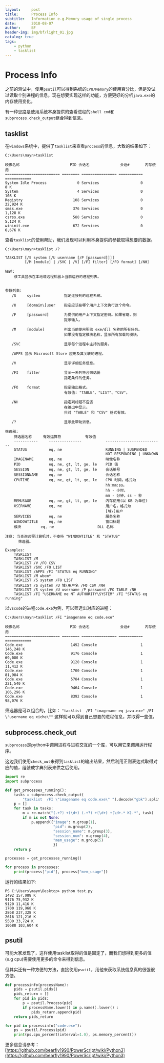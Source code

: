 ```yaml
---
layout:     post
title:      Process Info
subtitle:   Information e.g.Memory usage of single process
date:       2018-08-07
author:     BF
header-img: img/bf/light_01.jpg
catalog: true
tags:
    - python
    - tasklist
---
```

# Process Info

之前的测试中，使用`psutil`可以得到系统的`CPU/Memory`的使用百分比，但是没试过读取个别进程的信息。现在想要实现这样的功能，方便更好的分析`java.exe`的内存使用变化。

有一种思路是使用系统本身提供的查看进程的`shell cmd`和`subprocess.check_output`组合得到信息。
<!-- more -->
## tasklist

在`windows`系统中，提供了`tasklist`来查看`process`的信息，大致的结果如下：

```shell
C:\Users\mayn>tasklist

映像名称                       PID 会话名              会话#       内存使用
========================= ======== ================ =========== ============
System Idle Process              0 Services                   0          8 K
System                           4 Services                   0        108 K
Registry                       108 Services                   0     22,924 K
smss.exe                       376 Services                   0      1,128 K
csrss.exe                      580 Services                   0      5,124 K
wininit.exe                    672 Services                   0      6,676 K
```

查看`tasklist`的使用帮助，我们发现可以利用本身提供的参数取得想要的数据。

```shell
C:\Users\mayn>tasklist /?

TASKLIST [/S system [/U username [/P [password]]]]
         [/M [module] | /SVC | /V] [/FI filter] [/FO format] [/NH]

描述:
    该工具显示在本地或远程机器上当前运行的进程列表。


参数列表:
   /S     system           指定连接到的远程系统。

   /U     [domain\]user    指定应该在哪个用户上下文执行这个命令。

   /P     [password]       为提供的用户上下文指定密码。如果省略，则
                           提示输入。

   /M     [module]         列出当前使用所给 exe/dll 名称的所有任务。
                           如果没有指定模块名称，显示所有加载的模块。

   /SVC                    显示每个进程中主持的服务。

   /APPS 显示 Microsoft Store 应用及其关联的进程。

   /V                      显示详细任务信息。

   /FI    filter           显示一系列符合筛选器
                           指定条件的任务。

   /FO    format           指定输出格式。
                           有效值: "TABLE"、"LIST"、"CSV"。

   /NH                     指定列标题不应该
                           在输出中显示。
                           只对 "TABLE" 和 "CSV" 格式有效。

   /?                      显示此帮助消息。

筛选器:
    筛选器名称     有效运算符           有效值
    -----------     ---------------           --------------------------
    STATUS          eq, ne                    RUNNING | SUSPENDED
                                              NOT RESPONDING | UNKNOWN
    IMAGENAME       eq, ne                    映像名称
    PID             eq, ne, gt, lt, ge, le    PID 值
    SESSION         eq, ne, gt, lt, ge, le    会话编号
    SESSIONNAME     eq, ne                    会话名称
    CPUTIME         eq, ne, gt, lt, ge, le    CPU 时间，格式为
                                              hh:mm:ss。
                                              hh - 小时，
                                              mm - 分钟，ss - 秒
    MEMUSAGE        eq, ne, gt, lt, ge, le    内存使用(以 KB 为单位)
    USERNAME        eq, ne                    用户名，格式为
                                              [域\]用户
    SERVICES        eq, ne                    服务名称
    WINDOWTITLE     eq, ne                    窗口标题
    模块         eq, ne                    DLL 名称

注意: 当查询远程计算机时，不支持 "WINDOWTITLE" 和 "STATUS"
      筛选器。

Examples:
    TASKLIST
    TASKLIST /M
    TASKLIST /V /FO CSV
    TASKLIST /SVC /FO LIST
    TASKLIST /APPS /FI "STATUS eq RUNNING"
    TASKLIST /M wbem*
    TASKLIST /S system /FO LIST
    TASKLIST /S system /U 域\用户名 /FO CSV /NH
    TASKLIST /S system /U username /P password /FO TABLE /NH
    TASKLIST /FI "USERNAME ne NT AUTHORITY\SYSTEM" /FI "STATUS eq running"
```

以`vscode`的进程`code.exe`为例，可以筛选出对应的进程：

```shell
C:\Users\mayn>tasklist /FI "imagename eq code.exe"

映像名称                       PID 会话名              会话#       内存使用
========================= ======== ================ =========== ============
Code.exe                      1492 Console                    1    146,248 K
Code.exe                      9176 Console                    1     69,080 K
Code.exe                      9120 Console                    1     11,412 K
Code.exe                      1700 Console                    1     81,984 K
Code.exe                      5784 Console                    1    221,540 K
Code.exe                      9464 Console                    1    106,296 K
Code.exe                      8392 Console                    1     98,076 K
```

筛选器是可以组合的，比如：
`"tasklist  /FI "imagename eq java.exe" /FI \"username eq xiche\""`
这样就可以得到自己想要的进程信息，并取得一些值。
## subprocess.check_out

`subprocess`是python中调用进程与进程交互的一个库，可以用它来调用运行程序。

这边我们使用`check_out`来得到`tasklist`的输出结果，然后利用正则表达式取得对应的值，组装成字典列表来供之后使用。

```python
import re
import subprocess

def get_processes_running():
    tasks = subprocess.check_output(
        "tasklist  /FI \"imagename eq code.exe\" ").decode("gbk").split("\r\n")
    p = []
    for task in tasks:
        m = re.match("(.+?) +(\d+) (.+?) +(\d+) +(\d+.* K).*", task)
        if m is not None:
            p.append({"image": m.group(1),
                      "pid": m.group(2),
                      "session_name": m.group(3),
                      "session_num": m.group(4),
                      "mem_usage": m.group(5)
                      })
    return p

processes = get_processes_running()

for process in processes:
    print(process["pid"], process["mem_usage"])
```

运行的结果如下:

```shell
PS C:\Users\mayn\Desktop> python test.py
1492 157,088 K
9176 75,932 K
9120 11,416 K
1700 119,968 K
2868 237,328 K
2616 121,216 K
5580 33,724 K
10688 103,604 K
```

## psutil

可能大家发现了，这样使用tasklist取得的值是固定了，而我们想得到更多的值(e.g cpu)需要使用更多的命令来得到信息。

但其实还有一种方便的方法，直接使用`psutil`，用他来获取系统信息真的很强很方便。

```python
def processinfo(processName):
    pids = psutil.pids()
    pids_return = []
    for pid in pids:
        p = psutil.Process(pid)
        if processName.lower() in p.name().lower() :
            pids_return.append(pid)
    return pids_return

for pid in processinfo("code.exe"):
    ps = psutil.Process(pid)  
    print(ps.cpu_percent(interval=1.0), ps.memory_percent())
```

更多信息请参考：[https://github.com/bearfly1990/PowerScript/wiki/Python3](https://github.com/bearfly1990/PowerScript/wiki/Python3)
